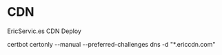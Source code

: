 # CDN
EricServic.es CDN Deploy

certbot certonly --manual --preferred-challenges dns -d "*.ericcdn.com"

